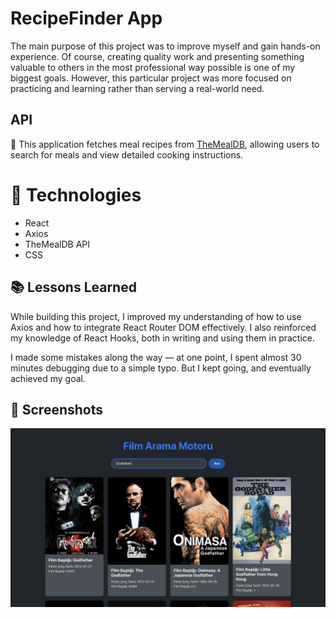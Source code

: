 # RecipeFinder App

The main purpose of this project was to improve myself and gain hands-on experience.
Of course, creating quality work and presenting something valuable to others in the most professional way possible is one of my biggest goals.
However, this particular project was more focused on practicing and learning rather than serving a real-world need.

## API

🔗 This application fetches meal recipes from [TheMealDB](https://www.themealdb.com/api.php), allowing users to search for meals and view detailed cooking instructions.

# 🔧 Technologies

- React
- Axios
- TheMealDB API
- CSS

## 📚 Lessons Learned

While building this project, I improved my understanding of how to use Axios and how to integrate React Router DOM effectively.
I also reinforced my knowledge of React Hooks, both in writing and using them in practice.

I made some mistakes along the way — at one point, I spent almost 30 minutes debugging due to a simple typo.
But I kept going, and eventually achieved my goal.

## 📸 Screenshots

![App Screenshot](/src/images/readme_movie.png)
